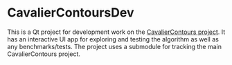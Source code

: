 # CavalierContoursDev
This is a Qt project for development work on the [CavalierContours project](https://github.com/jbuckmccready/CavalierContours). It has an interactive UI app for exploring and testing the algorithm as well as any benchmarks/tests. The project uses a submodule for tracking the main CavalierContours project.

